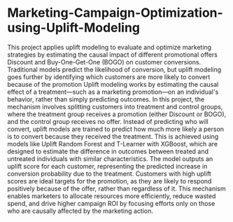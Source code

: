 # Marketing-Campaign-Optimization-using-Uplift-Modeling

This project applies uplift modeling to evaluate and optimize marketing strategies by estimating the causal impact of different promotional offers Discount and Buy-One-Get-One (BOGO) on customer conversions. Traditional models predict the likelihood of conversion, but uplift modeling goes further by identifying which customers are more likely to convert because of the promotion
Uplift modeling works by estimating the causal effect of a treatment—such as a marketing promotion—on an individual's behavior, rather than simply predicting outcomes. In this project, the mechanism involves splitting customers into treatment and control groups, where the treatment group receives a promotion (either Discount or BOGO), and the control group receives no offer. Instead of predicting who will convert, uplift models are trained to predict how much more likely a person is to convert because they received the treatment. This is achieved using models like Uplift Random Forest and T-Learner with XGBoost, which are designed to estimate the difference in outcomes between treated and untreated individuals with similar characteristics. The model outputs an uplift score for each customer, representing the predicted increase in conversion probability due to the treatment. Customers with high uplift scores are ideal targets for the promotion, as they are likely to respond positively because of the offer, rather than regardless of it. This mechanism enables marketers to allocate resources more efficiently, reduce wasted spend, and drive higher campaign ROI by focusing efforts only on those who are causally affected by the marketing action.
